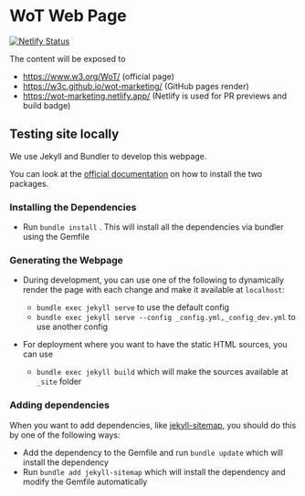 # WoT Web Page

[![Netlify Status](https://api.netlify.com/api/v1/badges/d51b6c04-7def-43c0-8566-4f16ed11c213/deploy-status)](https://app.netlify.com/sites/wot-marketing/deploys)

The content will be exposed to
* https://www.w3.org/WoT/ (official page)
* https://w3c.github.io/wot-marketing/ (GitHub pages render)
* https://wot-marketing.netlify.app/ (Netlify is used for PR previews and build badge)

## Testing site locally

We use Jekyll and Bundler to develop this webpage.

You can look at the [official documentation](https://jekyllrb.com/docs/) on how to install the two packages.

### Installing the Dependencies

- Run `bundle install` . This will install all the dependencies via bundler using the Gemfile

### Generating the Webpage

- During development, you can use one of the following to dynamically render the page with each change and make it available at `localhost`:
  - `bundle exec jekyll serve` to use the default config
  - `bundle exec jekyll serve --config _config.yml,_config_dev.yml` to use another config

- For deployment where you want to have the static HTML sources, you can use
  - `bundle exec jekyll build` which will make the sources available at `_site` folder

### Adding dependencies

When you want to add dependencies, like [jekyll-sitemap](https://github.com/jekyll/jekyll-sitemap), you should do this by one of the following ways:
- Add the dependency to the Gemfile and run `bundle update` which will install the dependency
- Run `bundle add jekyll-sitemap` which will install the dependency and modify the Gemfile automatically
